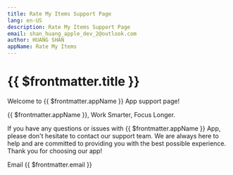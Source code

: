 ```yaml
---
title: Rate My Items Support Page
lang: en-US
description: Rate My Items Support Page
email: shan_huang_apple_dev_2@outlook.com
author: HUANG SHAN
appName: Rate My Items
---
```


# {{ $frontmatter.title }}

Welcome to {{ $frontmatter.appName }} App support page!

{{ $frontmatter.appName }}, Work Smarter, Focus Longer.

If you have any questions or issues with {{ $frontmatter.appName }} App, please don't hesitate to contact our support team. We are always here to help and are committed to providing you with the best possible experience. Thank you for choosing our app!

Email {{ $frontmatter.email }}